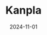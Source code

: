 ---  
layout: startup_page  
title: "Kanpla"  
id: "kanpla.io"  
permalink: "/kanplakanpla.io11012024/"  
website: "https://kanpla.io/"  
funding_round: "Series A"  
funding_amount: "€8M"  
investors: "HenQ"  
about: "Kanpla is a SaaS company digitizing the catering industry. Its platform allows canteens to manage menus, track CO2 emissions and nutritional information, process purchases, and manage loyalty programs. This helps caterers improve efficiency, reduce waste, and enhance customer experiences."  
markets: "SaaS, Catering, Enterprise Software, Food Delivery, Service Industry, Software"  
hq: "Aarhus, Middle Jutland, Denmark"  
founded_year: "2019"  
linkedin: "https://www.linkedin.com/company/kanpla"  
twitter: ""  
instagram: ""  
facebook: "https://www.facebook.com/kanpla.dk"  
crunchbase: "https://www.crunchbase.com/organization/kanpla"  
pitchbook: "https://pitchbook.com/profiles/company/484804-00"  

date_display: "01-Nov-2024"  
date: "2024-11-01"

# SEO Optimization  
meta_title: "Kanpla - Series A Funding (€8M)"  
meta_description: "Kanpla, Kanpla is a SaaS company digitizing the catering industry. Its platform allows canteens to manage menus, track CO2 emissions and nutritional informati..."  
meta_keywords: "Kanpla, SaaS, Catering, Enterprise Software, Food Delivery, Service Industry, Software, Series A funding"  
canonical_url: "https://startup.projectstartups.com/kanplakanpla.io11012024/"  
---